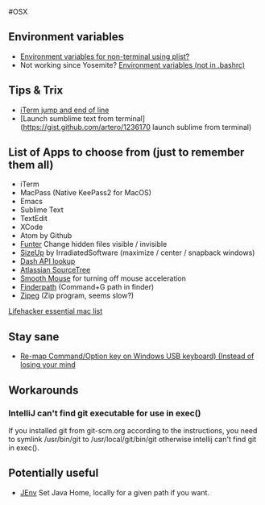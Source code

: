 #OSX

## Environment variables
* [Environment variables for non-terminal using plist?](https://codingdaily.wordpress.com/2010/10/28/how-to-edit-macosxenvironment-plist-from-a-shell/)
* Not working since Yosemite? [Environment variables (not in .bashrc)](http://www.dowdandassociates.com/blog/content/howto-set-an-environment-variable-in-mac-os-x-slash-etc-slash-launchd-dot-conf/)

## Tips & Trix
* [iTerm jump and end of line](http://stackoverflow.com/questions/6205157/iterm2-how-to-get-jump-to-beginning-end-of-line-in-bash-shell)
* [Launch sumblime text from terminal](https://gist.github.com/artero/1236170 launch sublime from terminal)

## List of Apps to choose from (just to remember them all)
* iTerm
* MacPass (Native KeePass2 for MacOS)
* Emacs
* Sublime Text 
* TextEdit
* XCode
* Atom by Github
* [Funter](https://nektony.com/products/funter) Change hidden files visible / invisible
* [SizeUp](http://www.irradiatedsoftware.com/sizeup/) by IrradiatedSoftware (maximize / center / snapback windows)
* [Dash API lookup](https://kapeli.com/dash)
* [Atlassian SourceTree](http://www.sourcetreeapp.com/)
* [Smooth Mouse](http://smoothmouse.com/) for turning off mouse acceleration
* [Finderpath](https://bahoom.com/finderpath/) (Command+G path in finder)
* [Zipeg](http://www.zipeg.com/) (Zip program, seems slow?)

[Lifehacker essential mac list](http://lifehacker.com/lifehacker-pack-for-mac-our-list-of-the-essential-mac-635303836)

## Stay sane
* [Re-map Command/Option key on Windows USB keyboard) (Instead of losing your mind](http://superuser.com/questions/80976/how-to-re-map-command-and-option-keys-on-mac-os-x-with-a-pc-keyboard)

## Workarounds
### IntelliJ can't find git executable for use in exec()
If you installed git from git-scm.org according to the instructions, you need to symlink /usr/bin/git to /usr/local/git/bin/git otherwise intellij can't find git in exec().

## Potentially useful
* [JEnv](http://www.jenv.be/) Set Java Home, locally for a given path if you want.






